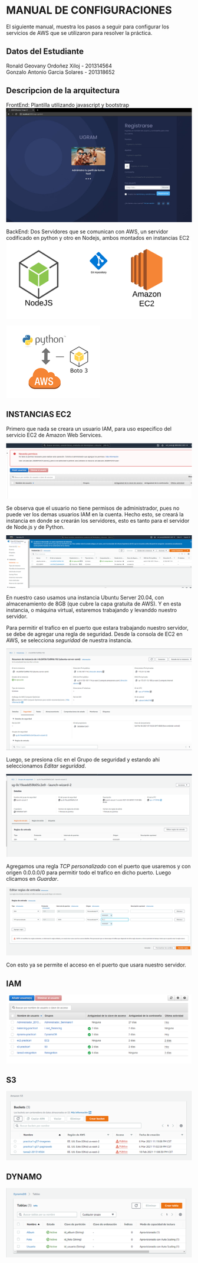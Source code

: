 # MANUAL DE CONFIGURACIONES
El siguiente manual, muestra los pasos a seguir para configurar los servicios de AWS que se utilizaron para resolver la práctica.

## Datos del Estudiante
Ronald Geovany Ordoñez Xiloj - 201314564                 
Gonzalo Antonio Garcia Solares - 201318652

## Descripcion de la arquitectura 
FrontEnd: Plantilla utilizando javascript y bootstrap
![Usuario IAM - EC2](Img/frontend.jpeg "Usuario IAM - EC2")

BackEnd: Dos Servidores que se comunican con AWS, un servidor codificado en python y otro en Nodejs, ambos montados en instancias EC2
![Usuario IAM - EC2](Img/nodejs.png "Usuario IAM - EC2")

![Usuario IAM - EC2](Img/python.png "Usuario IAM - EC2")


## INSTANCIAS EC2
Primero que nada se creara un usuario IAM, para uso especifico del servicio EC2 de Amazon Web Services.


![Usuario IAM - EC2](Img/ec2iamuser.png "Usuario IAM - EC2")

Se observa que el usuario no tiene permisos de administrador, pues no puede ver los demas usuarios IAM en la cuenta.
Hecho esto, se creará la instancia en donde se crearán los servidores, esto es tanto para el servidor de Node.js y de Python.

![Instancia - EC2](Img/ec2instance.png "Instancia - EC2")

En nuestro caso usamos una instancia Ubuntu Server 20.04, con almacenamiento de 8GB (que cubre la capa gratuita de AWS).
Y en esta instancia, o máquina virtual, estaremos trabajando y levanddo nuestro servidor.

Para permitir el trafico en el puerto que estara trabajando nuestro servidor, se debe de agregar una regla de seguridad.
Desde la consola de EC2 en AWS, se selecciona *seguridad* de nuestra instancia.

![Seguridad - EC2](Img/ec2sec.png "Seguridad - EC2")

Luego, se presiona clic en el Grupo de seguridad y estando ahi seleccionamos *Editar seguridad*.

![Editar seguridad - EC2](Img/ec2editsec.png "Editar seguridad - EC2")

Agregamos una regla *TCP personalizado* con el puerto que usaremos y con origen 0.0.0.0/0 para permitir todo el trafico en dicho puerto. Luego clicamos en *Guardar*.

![Seguridad 3333 - EC2](Img/ec2sec3333.png "Seguridad 3333 - EC2")

Con esto ya se permite el acceso en el puerto que usara nuestro servidor.

## IAM
![Seguridad 3333 - EC2](Img/politicas.png "Seguridad 3333 - EC2")

## S3
![Seguridad 3333 - EC2](Img/s3.png "Seguridad 3333 - EC2")

## DYNAMO
![Seguridad 3333 - EC2](Img/dynamo.png "Seguridad 3333 - EC2")

